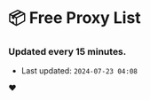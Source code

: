 # :package: Free Proxy List
### Updated every 15 minutes.

- Last updated: `2024-07-23 04:08`

:heart:
